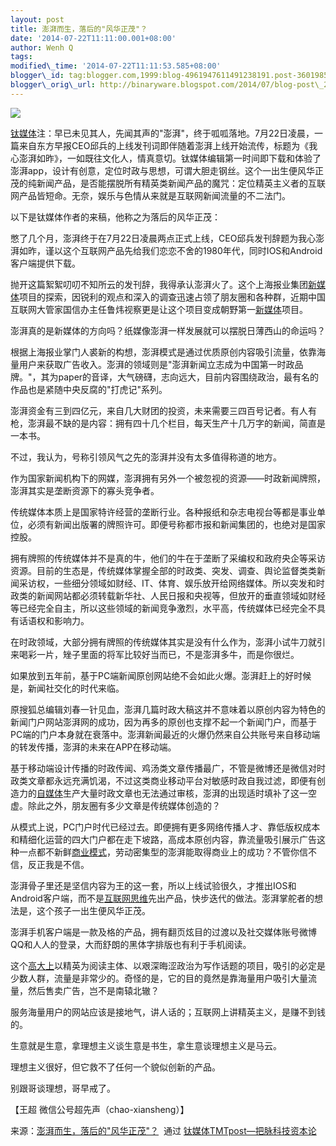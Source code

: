 ```yaml
--- 
layout: post 
title: 澎湃而生，落后的"风华正茂"？ 
date: '2014-07-22T11:11:00.001+08:00' 
author: Wenh Q
tags:
modified\_time: '2014-07-22T11:11:53.585+08:00' 
blogger\_id: tag:blogger.com,1999:blog-4961947611491238191.post-3601985971234340958
blogger\_orig\_url: http://binaryware.blogspot.com/2014/07/blog-post\_22.html
---
```

![](https://images-blogger-opensocial.googleusercontent.com/gadgets/proxy?url=http%3A%2F%2Fwww.tmtpost.com%2Fwp-content%2Fuploads%2F2013%2F10%2F138141930660.jpg&container=blogger&gadget=a&rewriteMime=image%2F*)



[钛媒体](http://www.tmtpost.com/)注：早已未见其人，先闻其声的"澎湃"，终于呱呱落地。7月22日凌晨，一篇来自东方早报CEO邱兵的上线发刊词即伴随着澎湃上线开始流传，标题为《我心澎湃如昨》，一如既往文化人，情真意切。钛媒体编辑第一时间即下载和体验了澎湃app，设计有创意，定位时政与思想，可谓大胆走钢丝。这个一出生便风华正茂的纯新闻产品，是否能摆脱所有精英类新闻产品的魔咒：定位精英主义者的互联网产品皆短命。无奈，娱乐与色情从来就是互联网新闻流量的不二法门。



以下是钛媒体作者的来稿，他称之为落后的风华正茂：







憋了几个月，澎湃终于在7月22日凌晨两点正式上线，CEO邱兵发刊辞题为我心澎湃如昨，谨以这个互联网产品先给我们恋恋不舍的1980年代，同时IOS和Android客户端提供下载。



抛开这篇絮絮叨叨不知所云的发刊辞，我得承认澎湃火了。这个上海报业集团[新媒体](http://www.tmtpost.com/)项目的探索，因锐利的观点和深入的调查迅速占领了朋友圈和各种群，近期中国互联网大管家国信办主任鲁炜视察更是让这个项目变成朝野第一[新媒体](http://www.tmtpost.com/tag/newmedia)项目。



澎湃真的是新媒体的方向吗？纸媒像澎湃一样发展就可以摆脱日薄西山的命运吗？



根据上海报业掌门人裘新的构想，澎湃模式是通过优质原创内容吸引流量，依靠海量用户来获取广告收入。澎湃的领域则是"澎湃新闻立志成为中国第一时政品牌。"，其为paper的音译，大气磅礴，志向远大，目前内容围绕政治，最有名的作品也是紧随中央反腐的"打虎记"系列。



澎湃资金有三到四亿元，来自几大财团的投资，未来需要三四百号记者。有人有枪，澎湃最不缺的是内容：拥有四十几个栏目，每天生产十几万字的新闻，简直是一本书。

不过，我认为，号称引领风气之先的澎湃并没有太多值得称道的地方。



作为国家新闻机构下的网媒，澎湃拥有另外一个被忽视的资源——时政新闻牌照，澎湃其实是垄断资源下的寡头竞争者。



传统媒体本质上是国家特许经营的垄断行业。各种报纸和杂志电视台等都是事业单位，必须有新闻出版署的牌照许可。即便号称都市报和新闻集团的，也绝对是国家控股。



拥有牌照的传统媒体并不是真的牛，他们的牛在于垄断了采编权和政府央企等采访资源。目前的生态是，传统媒体掌握全部的时政类、突发、调查、舆论监督类类新闻采访权，一些细分领域如财经、IT、体育、娱乐放开给网络媒体。所以突发和时政类的新闻网站都必须转载新华社、人民日报和央视等，但放开的垂直领域如财经等已经完全自主，所以这些领域的新闻竞争激烈，水平高，传统媒体已经完全不具有话语权和影响力。



在时政领域，大部分拥有牌照的传统媒体其实是没有什么作为，澎湃小试牛刀就引来喝彩一片，矬子里面的将军比较好当而已，不是澎湃多牛，而是你很烂。

如果放到五年前，基于PC端新闻原创网站绝不会如此火爆。澎湃赶上的好时候是，新闻社交化的时代来临。



原搜狐总编辑刘春一针见血，澎湃几篇时政大稿这并不意味着以原创内容为特色的新闻门户网站澎湃网的成功，因为再多的原创也支撑不起一个新闻门户，而基于PC端的门户本身就在衰落中。澎湃新闻最近的火爆仍然来自公共账号来自移动端的转发传播，澎湃的未来在APP在移动端。



基于移动端设计传播的时政传闻、鸡汤类文章传播最广，不管是微博还是微信对时政类文章都永远充满饥渴，不过这类商业移动平台对敏感时政自我过滤，即便有创造力的[自媒体](http://www.tmtpost.com/20382.html)生产大量时政文章也无法通过审核，澎湃的出现适时填补了这一空虚。除此之外，朋友圈有多少文章是传统媒体创造的？



从模式上说，PC门户时代已经过去。即便拥有更多网络传播人才、靠低版权成本和精细化运营的四大门户都在走下坡路，高成本原创内容，靠流量吸引展示广告这种一点都不新鲜[商业模式](http://www.tmtpost.com/tag/structure-of-business)，劳动密集型的澎湃能取得商业上的成功？不管你信不信，反正我是不信。



澎湃骨子里还是坚信内容为王的这一套，所以上线试验很久，才推出IOS和Android客户端，而不是[互联网思维](http://www.tmtpost.com/85533.html)先出产品，快步迭代的做法。澎湃掌舵者的想法是，这个孩子一出生便风华正茂。

澎湃手机客户端是一款及格的产品，拥有翻页炫目的过渡以及社交媒体账号微博QQ和人人的登录，大而舒朗的黑体字排版也有利于手机阅读。



这个[高大上](http://www.tmtpost.com/69699.html)以精英为阅读主体、以艰深晦涩政治为写作话题的项目，吸引的必定是少数人群，流量是非常少的。奇怪的是，它的目的竟然是靠海量用户吸引大量流量，然后售卖广告，岂不是南辕北辙？

服务海量用户的网站应该是接地气，讲人话的；互联网上讲精英主义，是赚不到钱的。



生意就是生意，拿理想主义谈生意是书生，拿生意谈理想主义是马云。



理想主义很好，但它救不了任何一个貌似创新的产品。



别跟哥谈理想，哥早戒了。



【王超 微信公号超先声（chao-xiansheng）】
<div>




</div>

<div>

来源：[澎湃而生，落后的"风华正茂"？](http://www.tmtpost.com/123770.html)  通过 [钛媒体TMTpost—把脉科技资本论](http://www.tmtpost.com/)

</div>
